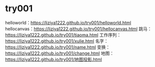 # try001

helloworld：https://liziya1222.github.io/try001/helloworld.html
hellocanvas：https://liziya1222.github.io/try001/hellocanvas.html
跳马：https://liziya1222.github.io/try001/tiaoma.html
工作序列：https://liziya1222.github.io/try001/xulie.html
名字：https://liziya1222.github.io/try001/name.html
变换：https://liziya1222.github.io/try001/change.html
地图：https://liziya1222.github.io/try001/地图投影.html
